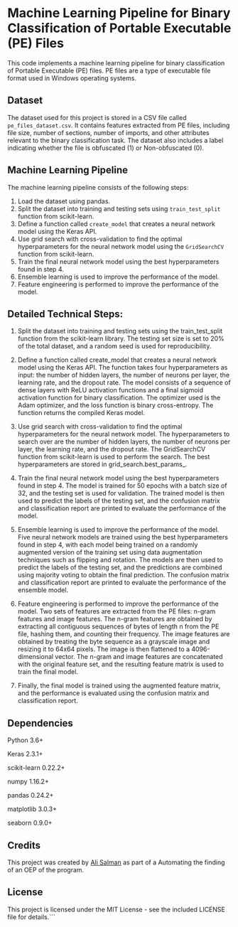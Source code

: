 # Machine Learning Pipeline for Binary Classification of Portable Executable (PE) Files

This code implements a machine learning pipeline for binary classification of Portable Executable (PE) files. PE files are a type of executable file format used in Windows operating systems.


## Dataset

The dataset used for this project is stored in a CSV file called `pe_files_dataset.csv`. It contains features extracted from PE files, including file size, number of sections, number of imports, and other attributes relevant to the binary classification task. The dataset also includes a label indicating whether the file is obfuscated (1) or Non-obfuscated (0).


## Machine Learning Pipeline

The machine learning pipeline consists of the following steps:

1. Load the dataset using pandas.
2. Split the dataset into training and testing sets using `train_test_split` function from scikit-learn.
3. Define a function called `create_model` that creates a neural network model using the Keras API.
4. Use grid search with cross-validation to find the optimal hyperparameters for the neural network model using the `GridSearchCV` function from scikit-learn.
5. Train the final neural network model using the best hyperparameters found in step 4.
6. Ensemble learning is used to improve the performance of the model.
7. Feature engineering is performed to improve the performance of the model.


## Detailed Technical Steps:

1. Split the dataset into training and testing sets using the train_test_split function from the scikit-learn library. The testing set size is set to 20% of the total dataset, and a random seed is used for reproducibility.

2. Define a function called create_model that creates a neural network model using the Keras API. The function takes four hyperparameters as input: the number of hidden layers, the number of neurons per layer, the learning rate, and the dropout rate. The model consists of a sequence of dense layers with ReLU activation functions and a final sigmoid activation function for binary classification. The optimizer used is the Adam optimizer, and the loss function is binary cross-entropy. The function returns the compiled Keras model.

3. Use grid search with cross-validation to find the optimal hyperparameters for the neural network model. The hyperparameters to search over are the number of hidden layers, the number of neurons per layer, the learning rate, and the dropout rate. The GridSearchCV function from scikit-learn is used to perform the search. The best hyperparameters are stored in grid_search.best_params_.

4. Train the final neural network model using the best hyperparameters found in step 4. The model is trained for 50 epochs with a batch size of 32, and the testing set is used for validation. The trained model is then used to predict the labels of the testing set, and the confusion matrix and classification report are printed to evaluate the performance of the model.

5. Ensemble learning is used to improve the performance of the model. Five neural network models are trained using the best hyperparameters found in step 4, with each model being trained on a randomly augmented version of the training set using data augmentation techniques such as flipping and rotation. The models are then used to predict the labels of the testing set, and the predictions are combined using majority voting to obtain the final prediction. The confusion matrix and classification report are printed to evaluate the performance of the ensemble model.

6. Feature engineering is performed to improve the performance of the model. Two sets of features are extracted from the PE files: n-gram features and image features. The n-gram features are obtained by extracting all contiguous sequences of bytes of length n from the PE file, hashing them, and counting their frequency. The image features are obtained by treating the byte sequence as a grayscale image and resizing it to 64x64 pixels. The image is then flattened to a 4096-dimensional vector. The n-gram and image features are concatenated with the original feature set, and the resulting feature matrix is used to train the final model.

7. Finally, the final model is trained using the augmented feature matrix, and the performance is evaluated using the confusion matrix and classification report.

## Dependencies

Python 3.6+

Keras 2.3.1+

scikit-learn 0.22.2+

numpy 1.16.2+

pandas 0.24.2+

matplotlib 3.0.3+

seaborn 0.9.0+

## Credits

This project was created by [Ali Salman](https://github.com/AliSalmann21) as part of a Automating the finding of an OEP of the program.

## License

This project is licensed under the MIT License - see the included LICENSE file for details.```
